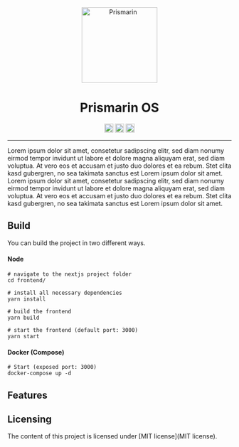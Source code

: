 <div align="center">
    <img height="170px" src="https://user-images.githubusercontent.com/25954039/153209870-53441e8b-228d-48d3-a31d-58062e681eb7.png" alt="Prismarin"/>
    <h1>Prismarin OS</h1>
    <p>
       <img height="20px" src="https://drone.prismar.in/api/badges/prismarin-network/prismarin-os/status.svg" />
       <img height="20px" src="https://img.shields.io/badge/license-MIT-green" />
       <img height="20px" src="https://img.shields.io/github/v/release/prismarin-network/prismarin-os" />
    </p>
   
</div>
<hr />

Lorem ipsum dolor sit amet, consetetur sadipscing elitr, sed diam nonumy eirmod tempor invidunt ut labore et dolore magna aliquyam erat, sed diam voluptua. At vero eos et accusam et justo duo dolores et ea rebum. Stet clita kasd gubergren, no sea takimata sanctus est Lorem ipsum dolor sit amet. Lorem ipsum dolor sit amet, consetetur sadipscing elitr, sed diam nonumy eirmod tempor invidunt ut labore et dolore magna aliquyam erat, sed diam voluptua. At vero eos et accusam et justo duo dolores et ea rebum. Stet clita kasd gubergren, no sea takimata sanctus est Lorem ipsum dolor sit amet.

## Build

You can build the project in two different ways.

#### Node
```
# navigate to the nextjs project folder
cd frontend/

# install all necessary dependencies
yarn install

# build the frontend
yarn build

# start the frontend (default port: 3000)
yarn start 
```

#### Docker (Compose)

```
# Start (exposed port: 3000)
docker-compose up -d
```


## Features


## Licensing
The content of this project is licensed under [MIT license](MIT license).
